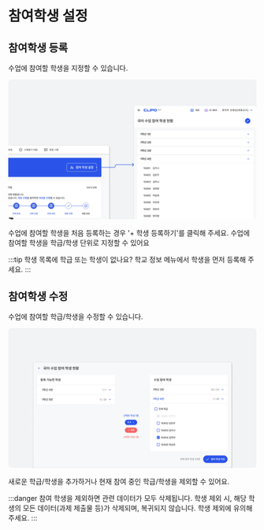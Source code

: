 # 참여학생 설정

## 참여학생 등록
수업에 참여할 학생을 지정할 수 있습니다.

![이미지](./img/add.png)
<p></p>
수업에 참여할 학생을 처음 등록하는 경우 '+ 학생 등록하기'를 클릭해 주세요.
수업에 참여할 학생을 학급/학생 단위로 지정할 수 있어요

:::tip 학생 목록에 학급 또는 학생이 없나요?
학교 정보 메뉴에서 학생을 먼저 등록해 주세요.
:::

## 참여학생 수정
수업에 참여할 학급/학생을 수정할 수 있습니다.

![이미지](./img/edit.png)
<p></p>
새로운 학급/학생을 추가하거나 현재 참여 중인 학급/학생을 제외할 수 있어요.

:::danger 참여 학생을 제외하면 관련 데이터가 모두 삭제됩니다.
학생 제외 시, 해당 학생의 모든 데이터(과제 제출물 등)가 삭제되며, 복귀되지 않습니다.
학생 제외에 유의해 주세요.
:::